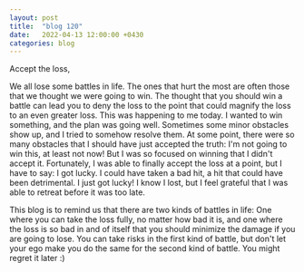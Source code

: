```yaml
---
layout: post
title:  "blog 120"
date:   2022-04-13 12:00:00 +0430
categories: blog
---
```


Accept the loss,

We all lose some battles in life. The ones that hurt the most are often those that we thought we were going to win. The thought that you should win a battle can lead you to deny the loss to the point that could magnify the loss to an even greater loss. This was happening to me today. I wanted to win something, and the plan was going well. Sometimes some minor obstacles show up, and I tried to somehow resolve them. At some point, there were so many obstacles that I should have just accepted the truth: I'm not going to win this, at least not now! But I was so focused on winning that I didn't accept it. Fortunately, I was able to finally accept the loss at a point, but I have to say: I got lucky. I could have taken a bad hit, a hit that could have been detrimental. I just got lucky! I know I lost, but I feel grateful that I was able to retreat before it was too late.

This blog is to remind us that there are two kinds of battles in life: One where you can take the loss fully, no matter how bad it is, and one where the loss is so bad in and of itself that you should minimize the damage if you are going to lose. You can take risks in the first kind of battle, but don't let your ego make you do the same for the second kind of battle. You might regret it later :)

